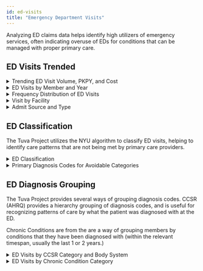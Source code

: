 ```yaml
---
id: ed-visits
title: "Emergency Department Visits"
---
```


Analyzing ED claims data helps identify high utilizers of emergency services, often indicating overuse of EDs for conditions that can be managed with proper primary care. 

## ED Visits Trended
<details>
  <summary>Trending ED Visit Volume, PKPY, and Cost</summary>

```sql
with ed as (
select 
  data_source,
  TO_CHAR(encounter_end_date, 'YYYYMM') AS year_month
  ,COUNT(*) AS ed_visits
  ,AVG(paid_amount) AS avg_paid_amount
from core.encounter
where encounter_type = 'emergency department'
group by 1, 2
)
, member_months as (
select
  data_source
, year_month
, count(1) as member_months
from financial_pmpm.member_months
group by 1,2
)
select
  a.data_source
, a.year_month
, b.member_months
, ed_visits
, cast(ed_visits / member_months * 12000 as numeric(38,2)) as ed_visits_pkpy
, cast(avg_paid_amount as numeric(38,2)) as avg_paid_amount
from  member_months b
left join ed a
  on a.year_month = b.year_month
  and a.data_source = b.data_source
order by 1,2
;
```
</details>

<details>
  <summary>ED Visits by Member and Year</summary>

```sql
select 
data_source
, TO_CHAR(encounter_end_date, 'YYYY') AS year_nbr
, patient_id
, COUNT(*) AS ed_visits
from core.encounter
where encounter_type = 'emergency department'
group by data_source
, TO_CHAR(encounter_end_date, 'YYYY')
, patient_id
ORDER BY ed_visits desc
, year_nbr
, patient_id
;
```
</details>

<details>
  <summary>Frequency Distribution of ED Visits</summary>

```sql
with visits as (
select 
data_source
, patient_id
, COUNT(*) AS ed_visits
from core.encounter
where encounter_type = 'emergency department'
group by data_source
, patient_id
)

,members as (
select distinct patient_id
,data_source
from financial_pmpm.member_months
)

,members_total as (
select count(*) as total_member_count
from members
)

,members_with_visits as (
select m.patient_id
,m.data_source
,coalesce(v.ed_visits,0) as ed_visits
from members m
left join visits v on m.patient_id = v.patient_id
and
m.data_source = v.data_source
)

select ed_visits
,count(*) as member_count
,count(*) / cast(max(total_member_count) as real) as percent_of_total_members
from members_with_visits
cross join members_total 
group by ed_visits
order by ed_visits 
;
```
</details>


<details>
  <summary>Visit by Facility</summary>

```sql
select 
 facility_npi
, COUNT(*) AS ed_visits
, sum(cast(e.paid_amount as decimal(18,2))) as paid_amount
, cast(sum(e.paid_amount)/count(*) as decimal(18,2))as paid_per_visit
from core.encounter e
where encounter_type = 'emergency department'
group by 
 facility_npi
ORDER BY ed_visits desc
;
```
</details>

<details>
  <summary>Admit Source and Type</summary>

```sql
select 
admit_source_code
, admit_source_description
, admit_type_code
, admit_type_description
, count(*) AS ed_visits
, sum(cast(e.paid_amount as decimal(18,2))) as paid_amount
, cast(sum(e.paid_amount)/count(*) as decimal(18,2))as paid_per_visit
from core.encounter e
where encounter_type = 'emergency department'
group by 
admit_source_code
, admit_source_description
, admit_type_code
, admit_type_description
ORDER BY ed_visits desc
;
```

</details>

## ED Classification
The Tuva Project utilizes the NYU algorithm to classify ED visits, helping to identify care patterns that are not being met by primary care providers.

<details>
  <summary>ED Classification</summary>

```sql
select coalesce(s.ed_classification_description,'Not Classified') as ed_classification_category
, count(*) as visit_count
, sum(cast(e.paid_amount as decimal(18,2))) as paid_amount
, cast(sum(e.paid_amount)/count(*) as decimal(18,2))as paid_per_visit
from core.encounter e 
left join ed_classification.summary s on e.encounter_id = s.encounter_id
group by coalesce(s.ed_classification_description,'Not Classified')
order by visit_count desc
```
</details>

<details>
  <summary>Primary Diagnosis Codes for Avoidable Categories</summary>

```sql
select coalesce(s.ed_classification_description,'Not Classified') as ed_classification_category
, e.primary_diagnosis_code
, e.primary_diagnosis_description
, count(*) as visit_count
, sum(cast(e.paid_amount as decimal(18,2))) as paid_amount
, cast(sum(e.paid_amount)/count(*) as decimal(18,2))as paid_per_visit
from core.encounter e 
left join ed_classification.summary s on e.encounter_id = s.encounter_id
where ed_classification_description in ('Emergent, Primary Care Treatable','Emergent, ED Care Needed, Not Preventable/Avoidable','Emergent, ED Care Needed, Preventable/Avoidable')
group by coalesce(s.ed_classification_description,'Not Classified')
, e.primary_diagnosis_code
, e.primary_diagnosis_description
order by ed_classification_category
, visit_count desc
;
```
</details>

## ED Diagnosis Grouping
The Tuva Project provides several ways of grouping diagnosis codes. 
CCSR (AHRQ) provides a hierarchy grouping of diagnosis codes, and is useful for recognizing patterns of care by what the patient was diagnosed with at the ED.

Chronic Conditions are from the are a way of grouping members by conditions that they have been diagnosed with (within the relevant timespan, usually the last 1 or 2 years.)

<details>
  <summary>ED Visits by CCSR Category and Body System</summary>

```sql

select     
P.ccsr_category
, P.ccsr_category_description
, P.ccsr_parent_category
, B.body_system
, count(*) as visit_count
, sum(cast(e.paid_amount as decimal(18,2))) as paid_amount
, cast(sum(e.paid_amount)/count(*) as decimal(18,2))as paid_per_visit
from core.encounter e 
left join ccsr.dx_vertical_pivot P ON e.primary_diagnosis_code = p.Code
    and p.ccsr_category_rank = 1
left join CCSR._value_set_dxccsr_v2023_1_body_systems B ON P.CCSR_PARENT_CATEGORY = B.CCSR_PARENT_CATEGORY
group by P.ccsr_category
, P.ccsr_category_description
, P.ccsr_parent_category
, B.body_system
order by visit_count desc

```
</details>

<details>
  <summary>ED Visits by Chronic Condition Category</summary>

Since members often have more than one chronic condition, encounters are duplicated for each chronic condition causing the total amount to be inflated. The division of encounters by chronic condition is useful for comparision across disease states, and less so from the total standpoint.

```sql


WITH chronic_condition_members as 
(
SELECT DISTINCT 
patient_id
FROM chronic_conditions.tuva_chronic_conditions_long
)

,chronic_conditions as (
SELECT patient_id
, condition_family
, condition
FROM chronic_conditions.tuva_chronic_conditions_long

UNION 

SELECT p.patient_id
, 'No Chronic Conditions' as condition_family
, 'No Chronic Conditions' as Condition
FROM core.patient p
LEFT JOIN chronic_condition_members ccm on p.patient_id=ccm.patient_id
where ccm.patient_id is null
)

select cc.condition
, cc.condition_family
, count(*) as visit_count
, sum(cast(e.paid_amount as decimal(18,2))) as paid_amount
, cast(sum(e.paid_amount)/count(*) as decimal(18,2))as paid_per_visit
from core.encounter e 
left join chronic_conditions cc on e.patient_id = cc.patient_id
where encounter_type = 'emergency department'
group by 
cc.condition
, cc.condition_family
order by visit_count desc
;
```
</details>

